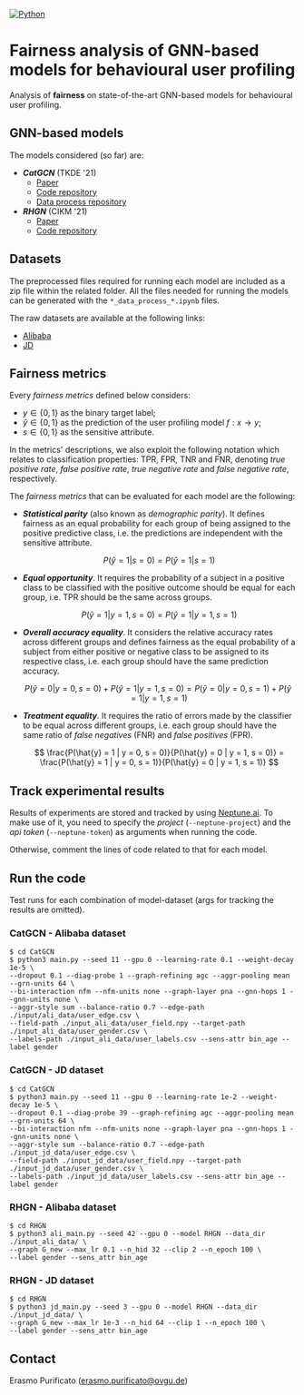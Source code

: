 [![Python](https://img.shields.io/badge/Python-3.8.10-%233776AB?logo=Python)](https://www.python.org/)

# Fairness analysis of GNN-based models for behavioural user profiling

Analysis of **fairness** on state-of-the-art GNN-based models for behavioural user profiling.

## GNN-based models
The models considered (so far) are:

* ***CatGCN*** (TKDE '21)
    * [Paper](https://arxiv.org/abs/2009.05303)
    * [Code repository](https://github.com/TachiChan/CatGCN)
    * [Data process repository](https://github.com/TachiChan/Data_Process)
* ***RHGN*** (CIKM '21)
    * [Paper](https://arxiv.org/abs/2110.07181)
    * [Code repository](https://github.com/CRIPAC-DIG/RHGN)

## Datasets
The preprocessed files required for running each model are included as a zip file within the related folder.
All the files needed for running the models can be generated with the `*_data_process_*.ipynb` files.

The raw datasets are available at the following links:
* [Alibaba](https://tianchi.aliyun.com/dataset/dataDetail?dataId=56)
* [JD](https://github.com/guyulongcs/IJCAI2019_HGAT)

## Fairness metrics
Every *fairness metrics* defined below considers:
* $y \in \{0,1\}$ as the binary target label;
* $\hat{y} \in \{0,1\}$ as the prediction of the user profiling model $f: x \rightarrow y$;
* $s \in \{0,1\}$ as the sensitive attribute.

In the metrics' descriptions, we also exploit the following notation which relates to classification properties: TPR, FPR, TNR and FNR, denoting *true positive rate*, *false positive rate*, *true negative rate* and *false negative rate*, respectively.

The *fairness metrics* that can be evaluated for each model are the following:

* ***Statistical parity*** (also known as *demographic parity*).
    It defines fairness as an equal probability for each group of being assigned to the positive predictive class, i.e. the predictions are independent with the sensitive attribute.
    
    $$
    P(\hat{y} = 1 | s = 0) = P(\hat{y} = 1 | s = 1)
    $$

* ***Equal opportunity***. It requires the probability of a subject in a positive class to be classified with the positive outcome should be equal for each group, i.e. TPR should be the same across groups.
    
    $$
    P(\hat{y} = 1 | y = 1, s = 0) = P(\hat{y} = 1 | y = 1, s = 1)
    $$

* ***Overall accuracy equality***. It considers the relative accuracy rates across different groups and defines fairness as the equal probability of a subject from either positive or negative class to be assigned to its respective class, i.e. each group should have the same prediction accuracy.
    
    $$
    P(\hat{y} = 0 | y = 0, s = 0) + P(\hat{y} = 1 | y = 1, s = 0) = P(\hat{y} = 0 | y = 0, s = 1) + P(\hat{y} = 1 | y = 1, s = 1)
    $$

* ***Treatment equality***. It requires the ratio of errors made by the classifier to be equal across different groups, i.e. each group should have the same ratio of *false negatives* (FNR) and *false positives* (FPR).
    
    $$
    \frac{P(\hat{y} = 1 | y = 0, s = 0)}{P(\hat{y} = 0 | y = 1, s = 0)} = \frac{P(\hat{y} = 1 | y = 0, s = 1)}{P(\hat{y} = 0 | y = 1, s = 1)}
    $$

## Track experimental results
Results of experiments are stored and tracked by using [Neptune.ai](https://neptune.ai/).
To make use of it, you need to specify the *project* (`--neptune-project`) and the *api token* (`--neptune-token`) as arguments when running the code.

Otherwise, comment the lines of code related to that for each model.

## Run the code
Test runs for each combination of model-dataset (args for tracking the results are omitted).

### CatGCN - Alibaba dataset
```
$ cd CatGCN
$ python3 main.py --seed 11 --gpu 0 --learning-rate 0.1 --weight-decay 1e-5 \
--dropout 0.1 --diag-probe 1 --graph-refining agc --aggr-pooling mean --grn-units 64 \
--bi-interaction nfm --nfm-units none --graph-layer pna --gnn-hops 1 --gnn-units none \
--aggr-style sum --balance-ratio 0.7 --edge-path ./input/ali_data/user_edge.csv \
--field-path ./input_ali_data/user_field.npy --target-path ./input_ali_data/user_gender.csv \
--labels-path ./input_ali_data/user_labels.csv --sens-attr bin_age --label gender 
```

### CatGCN - JD dataset
```
$ cd CatGCN
$ python3 main.py --seed 11 --gpu 0 --learning-rate 1e-2 --weight-decay 1e-5 \
--dropout 0.1 --diag-probe 39 --graph-refining agc --aggr-pooling mean --grn-units 64 \
--bi-interaction nfm --nfm-units none --graph-layer pna --gnn-hops 1 --gnn-units none \
--aggr-style sum --balance-ratio 0.7 --edge-path ./input_jd_data/user_edge.csv \
--field-path ./input_jd_data/user_field.npy --target-path ./input_jd_data/user_gender.csv \
--labels-path ./input_jd_data/user_labels.csv --sens-attr bin_age --label gender
```

### RHGN - Alibaba dataset
```
$ cd RHGN
$ python3 ali_main.py --seed 42 --gpu 0 --model RHGN --data_dir ./input_ali_data/ \
--graph G_new --max_lr 0.1 --n_hid 32 --clip 2 --n_epoch 100 \
--label gender --sens_attr bin_age
```

### RHGN - JD dataset
```
$ cd RHGN
$ python3 jd_main.py --seed 3 --gpu 0 --model RHGN --data_dir ./input_jd_data/ \
--graph G_new --max_lr 1e-3 --n_hid 64 --clip 1 --n_epoch 100 \
--label gender --sens_attr bin_age
```

## Contact
Erasmo Purificato (erasmo.purificato@ovgu.de)
